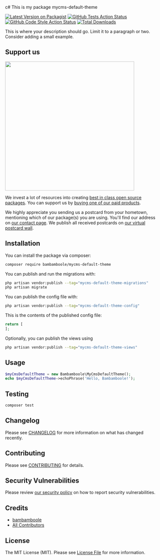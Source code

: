 c# This is my package mycms-default-theme

[![Latest Version on Packagist](https://img.shields.io/packagist/v/bambamboole/mycms-default-theme.svg?style=flat-square)](https://packagist.org/packages/bambamboole/mycms-default-theme)
[![GitHub Tests Action Status](https://img.shields.io/github/actions/workflow/status/bambamboole/mycms-default-theme/run-tests.yml?branch=main&label=tests&style=flat-square)](https://github.com/bambamboole/mycms-default-theme/actions?query=workflow%3Arun-tests+branch%3Amain)
[![GitHub Code Style Action Status](https://img.shields.io/github/actions/workflow/status/bambamboole/mycms-default-theme/fix-php-code-style-issues.yml?branch=main&label=code%20style&style=flat-square)](https://github.com/bambamboole/mycms-default-theme/actions?query=workflow%3A"Fix+PHP+code+style+issues"+branch%3Amain)
[![Total Downloads](https://img.shields.io/packagist/dt/bambamboole/mycms-default-theme.svg?style=flat-square)](https://packagist.org/packages/bambamboole/mycms-default-theme)

This is where your description should go. Limit it to a paragraph or two. Consider adding a small example.

## Support us

[<img src="https://github-ads.s3.eu-central-1.amazonaws.com/mycms-default-theme.jpg?t=1" width="419px" />](https://spatie.be/github-ad-click/mycms-default-theme)

We invest a lot of resources into creating [best in class open source packages](https://spatie.be/open-source). You can support us by [buying one of our paid products](https://spatie.be/open-source/support-us).

We highly appreciate you sending us a postcard from your hometown, mentioning which of our package(s) you are using. You'll find our address on [our contact page](https://spatie.be/about-us). We publish all received postcards on [our virtual postcard wall](https://spatie.be/open-source/postcards).

## Installation

You can install the package via composer:

```bash
composer require bambamboole/mycms-default-theme
```

You can publish and run the migrations with:

```bash
php artisan vendor:publish --tag="mycms-default-theme-migrations"
php artisan migrate
```

You can publish the config file with:

```bash
php artisan vendor:publish --tag="mycms-default-theme-config"
```

This is the contents of the published config file:

```php
return [
];
```

Optionally, you can publish the views using

```bash
php artisan vendor:publish --tag="mycms-default-theme-views"
```

## Usage

```php
$myCmsDefaultTheme = new Bambamboole\MyCmsDefaultTheme();
echo $myCmsDefaultTheme->echoPhrase('Hello, Bambamboole!');
```

## Testing

```bash
composer test
```

## Changelog

Please see [CHANGELOG](CHANGELOG.md) for more information on what has changed recently.

## Contributing

Please see [CONTRIBUTING](CONTRIBUTING.md) for details.

## Security Vulnerabilities

Please review [our security policy](../../security/policy) on how to report security vulnerabilities.

## Credits

- [bambamboole](https://github.com/bambamboole)
- [All Contributors](../../contributors)

## License

The MIT License (MIT). Please see [License File](LICENSE.md) for more information.
